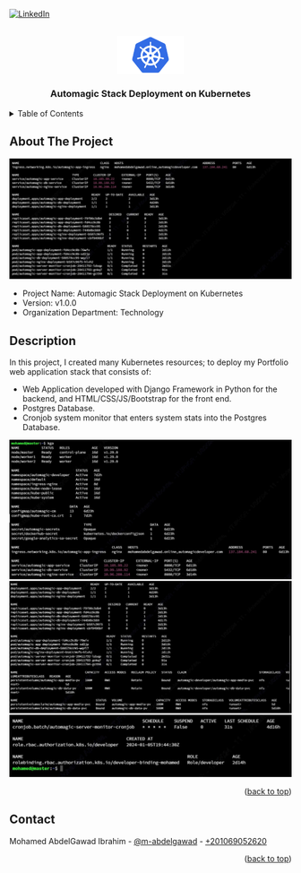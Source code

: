 <a name="readme-top"></a>

[![LinkedIn][linkedin-shield]][linkedin-url]



<!-- PROJECT LOGO -->
<br />
<div align="center">
  <img src="readme_files/logo.png" alt="Logo" width="120">
  <h3 align="center">Automagic Stack Deployment on Kubernetes</h3>
</div>



<!-- TABLE OF CONTENTS -->
<details>
  <summary>Table of Contents</summary>
  <ol><li><a href="#about-the-project">About The Project</a></li>
    <li><a href="#business-case">Description</a></li>
    <li><a href="#contact">Contact</a></li>
  </ol>
</details>



<!-- ABOUT THE PROJECT -->
## About The Project

<img src="readme_files/cover.jpg" alt="Cover Image">

* Project Name: Automagic Stack Deployment on Kubernetes
* Version: v1.0.0
* Organization Department: Technology


## Description
In this project, I created many Kubernetes resources; to deploy my Portfolio web application stack that consists of:

* Web Application developed with Django Framework in Python for the backend, and HTML/CSS/JS/Bootstrap for the front end.
* Postgres Database.
* Cronjob system monitor that enters system stats into the Postgres Database.

<img src="readme_files/1.jpg">
<img src="readme_files/2.jpg">
<img src="readme_files/3.jpg">

<p align="right">(<a href="#readme-top">back to top</a>)</p>

<!-- CONTACT -->
## Contact

Mohamed AbdelGawad Ibrahim - [@m-abdelgawad](https://www.linkedin.com/in/m-abdelgawad/) - <a href="tel:+201069052620">+201069052620</a>

<p align="right">(<a href="#readme-top">back to top</a>)</p>


<!-- MARKDOWN LINKS & IMAGES -->
<!-- https://www.markdownguide.org/basic-syntax/#reference-style-links -->
[linkedin-shield]: https://img.shields.io/badge/-LinkedIn-black.svg?style=for-the-badge&logo=linkedin&colorB=555
[linkedin-url]: https://www.linkedin.com/in/m-abdelgawad/
